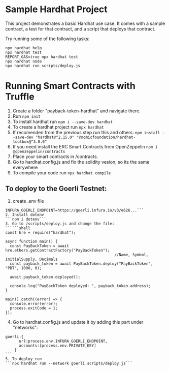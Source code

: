 # Sample Hardhat Project

This project demonstrates a basic Hardhat use case. It comes with a sample contract, a test for that contract, and a script that deploys that contract.

Try running some of the following tasks:

```shell
npx hardhat help
npx hardhat test
REPORT_GAS=true npx hardhat test
npx hardhat node
npx hardhat run scripts/deploy.js
```

# Running Smart Contracts with Truffle

1. Create a folder "payback-token-hardhat" and navigate there.
2. Run ```npm init```
3. To install hardhat run 
```npm i --save-dev hardhat```
4. To create a hardhat project run 
```npx hardhat```
5. If recomenden from the previous step run this and others:
```npm install --save-dev "hardhat@^2.15.0" "@nomicfoundation/hardhat-toolbox@^3.0.0"```
6. If you need install the ERC Smart Contracts from OpenZeppelin
```npm i @openzeppelin/contracts```
7.  Place your smart contracts in /contracts.
8. Go to hardhat.config.js and fix the solidity vesion, so its the same everywhere
9. To compile your code run 
```npx hardhat compile```

## To deploy to the Goerli Testnet:
1. create .env file
```PRIVATE_KEY=0119...
INFURA_GOERLI_ENDPOINT=https://goerli.infura.io/v3/e626...```
2. Install dotenv
```npm i dotenv```
3. Go to /scripts/deploy.js and change the file:
``````shell
const hre = require("hardhat");

async function main() {
  const PayBackToken = await hre.ethers.getContractFactory("PayBackToken");
                                                //Name, Symbol, InitialSupply, Decimals
  const payback_token = await PayBackToken.deploy("PayBackToken", "PBT", 1000, 0);

  await payback_token.deployed();

  console.log("PayBackToken deployed: ", payback_token.address);
}

main().catch((error) => {
  console.error(error);
  process.exitCode = 1;
});
```
4. Go to hardhat.config.js and update it by adding this part under "networks":
``````shell
goerli:{
      url:process.env.INFURA_GOERLI_ENDPOINT,
      accounts:[process.env.PRIVATE_KEY]
    }
```
5. To deploy run 
```npx hardhat run --network goerli scripts/deploy.js```
